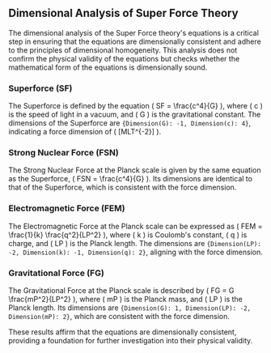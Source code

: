 ## Dimensional Analysis of Super Force Theory

The dimensional analysis of the Super Force theory's equations is a critical step in ensuring that the equations are dimensionally consistent and adhere to the principles of dimensional homogeneity. This analysis does not confirm the physical validity of the equations but checks whether the mathematical form of the equations is dimensionally sound.

### Superforce (SF)
The Superforce is defined by the equation \( SF = \frac{c^4}{G} \), where \( c \) is the speed of light in a vacuum, and \( G \) is the gravitational constant. The dimensions of the Superforce are `{Dimension(G): -1, Dimension(c): 4}`, indicating a force dimension of \( [MLT^{-2}] \).

### Strong Nuclear Force (FSN)
The Strong Nuclear Force at the Planck scale is given by the same equation as the Superforce, \( FSN = \frac{c^4}{G} \). Its dimensions are identical to that of the Superforce, which is consistent with the force dimension.

### Electromagnetic Force (FEM)
The Electromagnetic Force at the Planck scale can be expressed as \( FEM = \frac{1}{k} \frac{q^2}{LP^2} \), where \( k \) is Coulomb's constant, \( q \) is charge, and \( LP \) is the Planck length. The dimensions are `{Dimension(LP): -2, Dimension(k): -1, Dimension(q): 2}`, aligning with the force dimension.

### Gravitational Force (FG)
The Gravitational Force at the Planck scale is described by \( FG = G \frac{mP^2}{LP^2} \), where \( mP \) is the Planck mass, and \( LP \) is the Planck length. Its dimensions are `{Dimension(G): 1, Dimension(LP): -2, Dimension(mP): 2}`, which are consistent with the force dimension.

These results affirm that the equations are dimensionally consistent, providing a foundation for further investigation into their physical validity.
